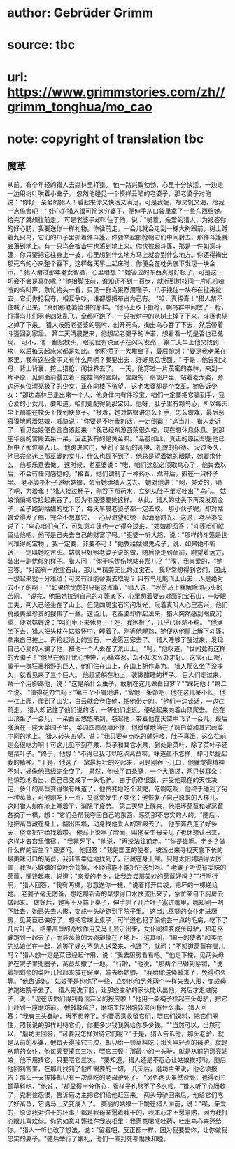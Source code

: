 # author: Gebrüder Grimm
# source: tbc
# url: https://www.grimmstories.com/zh//grimm_tonghua/mo_cao
# note: copyright of translation tbc

## 魔草 

从前，有个年轻的猎人去森林里打猎。
他一路兴致勃勃，心里十分快活，一边走一边用树叶吹着小曲子。
忽然他碰见一个模样丑陋的老婆子，那老婆子对他说："你好，亲爱的猎人！看起来你又快活又满足，可是我呢，却又饥又渴，给我一点施舍吧！"
好心的猎人很可怜这穷婆子，便伸手从口袋里拿了一些东西给她。
给完了就想往前走。
可是老婆子却叫住了他，说："听着，亲爱的猎人，为报答你的好心肠，我要送你一样礼物。你往前走，一会儿就会走到一棵大树跟前，树上蹲着九只鸟，它们的爪子里抓着件斗篷。你要举起猎枪朝它们中间射去。那件斗篷就会落到地上。有一只鸟会被击中也落到地上来。你快捡起斗篷，那是一件如意斗篷，你只要把它往身上一披，心里想到什么地方马上就会到什么地方。你还得掏出那死鸟的心来整个吞下，这样每天早上起床时，你便会在枕头底下发现一块金币。"
猎人谢过那年老女智者，心里暗想："她答应的东西真是好极了，可是这一切会不会是真的呢？"他抬脚往前，谁知还不到一百步，就听到树枝间一片叽叽喳喳的鸟叫声，急忙抬头一看，只见一群鸟果然用喙子、爪子拽住一块布在扯来扯去，它们你抢我夺，相互争吵，谁都想把布占为己有。
"哈，真稀奇！"猎人禁不住喊了出来，"真如那老婆婆讲的那样。"他马上取下猎枪，朝鸟群中间放了一枪，打得鸟儿们羽毛四处乱飞，全都吓跑了，一只被射中的从树上掉了下来，斗篷也随之掉了下来。
猎人按照老婆婆的嘱咐，剖开死鸟，掏出鸟心吞了下去，然后带着斗篷回到家里。
第二天清晨醒来，他想起老婆子的许诺，想看看一切是否也已兑现。
可不，他一翻起枕头，眼前就有块金子在闪闪发亮
，第二天早上他又找到一块，以后每天起床来都是如此。
他积攒了一大堆金子，最后却想："要是我老呆在家里，我有这些金子又有什么用呢？我要出去，好好见见世面。"
于是，他告别父母，背上背囊，挎上猎枪，闯世界去了。
一天，他穿过一片茂密的森林，来到一片平原，见到面前矗立着一座雄伟的宫殿。
宫殿的一扇窗户里，站着老太婆，旁边还有位漂亮极了的少女，正在向楼下张望。
这老太婆却是个女巫，她告诉少女："那边森林里走出来一个人，他身体内有件珍宝，咱们一定要把它骗到手，我心爱的小女儿，要知道，咱们更配得到那宝贝。他呀，肚子里有颗鸟心，所以每天早上都能在枕头下找到块金子。"接着，她对姑娘讲怎么下手，怎么做戏，最后恶狠狠地瞪着姑娘，威胁说："你要是不听我的话，一定倒霉！"这当儿，猎人走近了，看见姑娘便自言自语起来："我已经东游西荡很久喽，现在想休息休息。到那座华丽的宫殿去呆一呆，反正我有的是黄金嘛。"话虽如此，真正的原因却是他已相中了那位美人儿。
他跨进宫门，受到了亲切的迎接、礼貌的招待。
没过多久，他已完全迷上那巫婆的女儿，什么也顾不到了，他总是望着她的眼睛，她要求什么，他都乐意去做。
这时候，老巫婆说："喏，咱们这就必须取鸟心了，他失去以后，不会有任何感觉的。"接着，她们调制了一种药水，煮开后，斟在一只杯子里。
老巫婆把杯子递给姑娘，命令她给猎人送去。
她对他讲："呵，亲爱的，喝了吧，为着我！"猎人接过杯子，刚吞下那药水，立刻从肚子里呕吐出了鸟心。
姑娘悄悄把它捡起来吞了，因为老巫婆要她这样。
从此，猎人的枕头下再没发现金子，金子跑到姑娘的枕下了，每天早晨老婆子都一定去取。
那小伙子呢，却对姑娘爱得发了痴，完全不想其它，一心只渴望和她一起消磨时光。
这时，老巫婆又说了："鸟心咱们有了，可如意斗篷也一定得夺过来。"姑娘却回答："斗篷咱们就留给他吧，他可是已失去自己的财富了呵。"巫婆一听大怒，说："那样的斗篷是世间难得的宝物
，我一定要，非要不可！
"她教给姑娘鬼点子，说，如果她不听话，一定叫她吃苦头。姑娘只好照老婆子说的做，随后便走到窗前，眺望着远方，装出一副忧郁的样子。猎人问："你干吗忧伤地站在那儿？
""唉，我亲爱的，"她回答，"对面有一座宝石山，那儿产精美无比的红宝石。
我非常想得到它们，因此一想起来就十分难过；可又有谁能替我去取呢？
只有鸟儿能飞上山去，人是绝对去不了的啊！
""如果你忧虑的只是这点事，"猎人说，"我愿马上就解除你心头的苦闷。
"说完，他把她拉到自己的斗篷底下，心里想着要去对面的宝石山，一眨眼工夫，两人已经坐在了山上。但见四周宝石闪闪发光，瞅着真叫人心里高兴，他们挑最美最珍贵的搜集了一些。这当儿，老巫婆却作起法来，猎人突然感到眼皮沉重，便对姑娘说："咱们坐下来休息一下吧，我困极了，几乎已经站不稳。
"他俩坐下去，猎人把头枕在姑娘怀中，睡着了。刚等他睡熟，她便从他肩上解下斗篷，拿来自己披上。再拾起地上的宝石，一发愿回家去了。
猎人睡够了醒过来，发现自己心爱的人骗了他，把他一个人丢在了荒山上。
"呵，"他叹道，"世间竟有这样的大骗子！"他坐在那儿忧心忡忡，心痛难忍，却不知怎么办才好。
这宝石山呢，属于一群狂暴粗野的巨人，他们住在山上，在山上胡作非为。
猎人那么坐了没多久，就看见来了三个巨人。
他赶紧躺在地上，装做酣睡的样子。
巨人们走过来，第一个用脚踢他，说："这是条什么虫子，敢躺在这儿做白日梦？""踩死他！"第二个说。
"值得花力气吗？"第三个不屑地讲，"留他一条命吧，他在这儿呆不长，他一往上爬，爬到了山尖，白云就会卷住他，把他带走的。"他们一边谈话，一边往前走。
猎人却记住了他们说的话，一等他们走远，便站起来向着山顶爬去。
他在山顶坐了一会儿，一朵白云悠悠来到，卷起他，带着他在天空中飞了一会儿，最后降落在一座大菜园子里。
菜园四周高墙环绕，他缓缓地落在了圆白菜和其它蔬菜中间的地上。
猎人转头四望，说："我只要有点吃的就好喽，肚子真饿，这么往前走会很吃力啊！可这儿见不到苹果、梨子和其它水果，到处是菜叶，除了菜叶子还是菜叶子。"终于，他想："不得已我可以吃点莴苣嘛，味道虽不怎样，却可以提起我的精神。"于是，他选了一窝最粗壮的吃起来，可是刚吞下几口，他就觉得精神不对，好像他已经完全变了。
果然，他长了四条腿，一个大脑袋，两只长耳朵：他惊恐地看出，自己已变成了一头毛驴。
由于仍然很饿，并受他现在的天性决定，多汁的莴苣变得很有味道了，他贪婪地吃个没完，吃啊吃啊，他终于碰到了另一种莴苣，可他刚吃下一点，又感觉发生了变化：他恢复了自己原来的人样儿。
这时猎人躺在地上睡着了，消除了疲劳。
第二天早上醒来，他把坏莴苣和好莴苣各摘了一棵，想："它们会帮我夺回自己的东西，惩罚那不忠实的人的。"随后
，他把莴苣藏在身上，翻出围墙，动身找他爱人的宫殿去了。
他东奔西走了好多天，侥幸把它给找着啦。
他马上染黑了脸面，叫他亲生母亲见了也休想认出来，这样才去宫里借宿。
"我累死了，"他说，"再没法往前走。""你是谁啊。老乡？做什么样的营生？"巫婆问。
他回答："我是国王的使者，被派出来寻找天底下长的最美味可口的莴苣。我非常幸运地找到了，正藏在身上哩。只是太阳烤晒得太厉害，我担心鲜嫩的菜叶会蔫掉，不晓得能不能把它送到呵。"
老婆子听说有美味的莴苣，嘴馋起来，说道："亲爱的老乡，让我尝尝那美妙的莴苣好吗？""行啊行啊，"猎人回答，"我有两棵，愿意送你一棵，"说着打开口袋，把坏的一棵递给她。
老婆子毫无防备，想吃那新奇的菜想得口水快流出来了，急忙亲自下厨房去做起来。
做好后，她等不及端上桌子，伸手抓了几片叶子塞进嘴里，哪知刚一咽下肚去，她已失去人形，变成一头驴跑到了院子里。
这当儿巫婆的女仆走进厨房，见莴苣已做好了，想把它端上桌子，可半道也犯了偷偷尝一点的毛病，吃下了几片叶子。
结果莴苣的奇妙作用又马上显示出来，女仆同样变成头母驴，和老巫婆跑到一起去了，而装莴苣的大碗却掉在了地上。
这其间，"国王的使者"和美丽的姑娘坐在一起，她等了好久不见人送菜来，也馋了，就问："不知道莴苣在哪儿呵？"猎人想一定是菜已经起作用，说："我去厨房看看吧。"他走下楼，见两头母驴在院子里兜圈子，莴苣却撒了一地。
"行啦，"他说，"那两个已得到惩罚，"说着把剩余的菜叶儿捡起来放在碗里，端去给姑娘。
"我给你送佳肴来了，免得你久等。"他告诉她。
姑娘于是也吃了一些，立刻也和另外两个一样失去人形，变成母驴跑进院子去了。
猎人先洗了脸，让那些变驴的家伙能认出他，然后才走进院子，说："现在该你们得到背信弃义的报应啦！"他用一条绳子拴起三头母驴，把它们赶到一座磨坊前。
他敲敲窗户，磨坊主探出脑袋来问有什么事。
猎人回答："我有三头蠢驴，再不想养了。你要愿意收留它们，喂它们饲料，把它们圈住，照我说的那样对待它们，你要多少钱我就给你多少钱。""当然可以，当然可以，"磨坊主回答，"可要我怎样对待它们呢？"于是，猎人告诉他，那头老驴，就是从前的巫婆，他每天得揍它三次，却只给一顿草料吃；那头年轻点的母驴，就是从前的女仆，他每天要揍它三次，喂它三顿；那最小的一头驴，就是从前的漂亮姑娘，他不用揍它，只要喂它三次。
"要知道，猎人还是不忍心让姑娘挨打哟。随后他回到宫里，在那儿找到了他所需要的一切。
几天后，磨坊主来说，他必须报告：那头一天挨揍却只有一次草吃的老母驴死了。
"另外两头虽然没死，也得到三顿草料吃，"他说
，"却显得十分伤心，看样子也熬不了多久喽。"猎人听了心肠软了，克制住怨恨，告诉磨坊主把它们给他赶回来。
两头母驴回来后，他给它们吃了好莴苣，它俩马上又变成人了。
美丽的姑娘一下跪在猎人面前，说："唉，亲爱的，原谅我对你干的坏事！都是我母亲逼着我干的，我本心才不愿意呐，因为我打心眼儿喜欢你。你的如意斗篷挂在我衣柜里；我愿意喝呕吐药，吐出鸟心来还给你。"猎人一听也改了想法，说："留着吧，反正都一样，因为我要娶你，让你做我忠实的妻子。"随后举行了婚礼，他们一直到死都愉快和睦。
